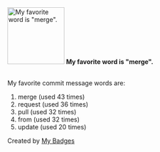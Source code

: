 <img src="https://github.com/my-badges/my-badges/blob/master/src/all-badges/favorite-word/favorite-word.png?raw=true" alt="My favorite word is &quot;merge&quot;." title="My favorite word is &quot;merge&quot;." width="128">
<strong>My favorite word is &quot;merge&quot;.</strong>
<br><br>

My favorite commit message words are:

1. merge (used 43 times)
2. request (used 36 times)
3. pull (used 32 times)
4. from (used 32 times)
5. update (used 20 times)


Created by <a href="https://github.com/my-badges/my-badges">My Badges</a>